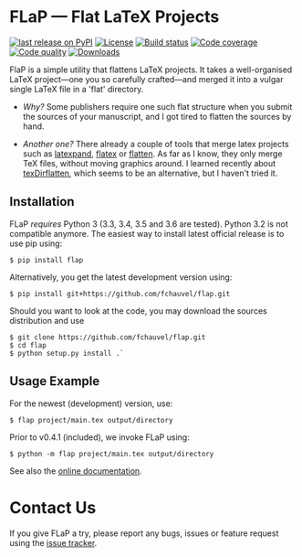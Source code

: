 # FLaP &mdash; Flat LaTeX Projects

[![last release on PyPI](https://img.shields.io/pypi/v/FLaP.svg)](https://pypi.python.org/pypi/FLaP)
[![License](https://img.shields.io/pypi/l/FLaP.svg)](http://www.gnu.org/licenses/gpl-3.0)
[![Build status](https://img.shields.io/github/workflow/status/fchauvel/flap/run-test)](https://github.com/fchauvel/flap/actions)
[![Code coverage](https://img.shields.io/codecov/c/github/fchauvel/flap/master.svg)](https://codecov.io/gh/fchauvel/flap)
[![Code quality](https://img.shields.io/codacy/grade/df4826670c71444ca487434d612e96d7.svg)](https://www.codacy.com/app/fchauvel/flap/dashboard)
[![Downloads](https://img.shields.io/pypi/dm/FLaP.svg)](http://pypi-ranking.info/module/FLaP)

FlaP is a simple utility that flattens LaTeX projects. It takes a
well-organised LaTeX project&mdash;one you so carefully crafted&mdash;and
merged it into a vulgar single LaTeX file in a 'flat' directory.

  - *Why?* Some publishers require one such flat structure when you
    submit the sources of your manuscript, and I got tired to flatten
    the sources by hand.

  - *Another one?* There already a couple of tools that merge latex
    projects such as [latexpand](http://www.ctan.org/pkg/latexpand),
    [flatex](http://www.ctan.org/pkg/flatex) or
    [flatten](http://www.ctan.org/pkg/flatten). As far as I know, they
    only merge TeX files, without moving graphics around. I learned
    recently about
    [texDirflatten](http://www.ctan.org/pkg/texdirflatten), which
    seems to be an alternative, but I haven't tried it.

## Installation 

FLaP *requires* Python 3 (3.3, 3.4, 3.5 and 3.6 are tested).  Python
3.2 is not compatible anymore. The easiest way to install latest
official release is to use pip using: 
```shell-session
$ pip install flap
```

Alternatively, you get the latest development version using:
```shell-session
$ pip install git+https://github.com/fchauvel/flap.git
```

Should you want to look at the code, you may download the sources
distribution and use 
```shell-session
$ git clone https://github.com/fchauvel/flap.git 
$ cd flap
$ python setup.py install .`
```

## Usage Example
For the newest (development) version, use:
 
```shell-session
$ flap project/main.tex output/directory
```

Prior to v0.4.1 (included), we invoke FLaP using:
```shell-session
$ python -m flap project/main.tex output/directory
```

See also the [online documentation](http://fchauvel.github.io/flap/).

# Contact Us

If you give FLaP a try, please report any bugs, issues or feature request using the [issue tracker](https://github.com/fchauvel/flap/issues).


